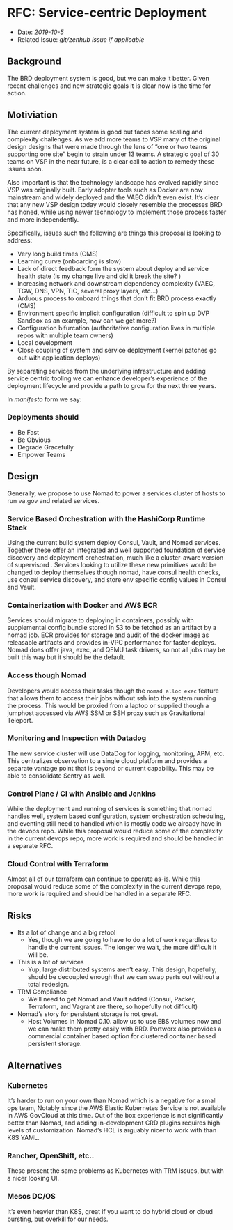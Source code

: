 # RFC: Service-centric Deployment

* Date: _2019-10-5_
* Related Issue: _git/zenhub issue if applicable_

## Background
The BRD deployment system is good, but we can make it better.  Given recent challenges and new strategic goals it is clear now is the time for action.

## Motiviation
The current deployment system is good but faces some scaling and complexity challenges.  As we add more teams to VSP many of the original design designs that were made through the lens of “one or two teams supporting one site” begin to strain under 13 teams.   A strategic goal of 30 teams on VSP in the near future, is a clear call to action to remedy these issues soon.

Also important is that the technology landscape has evolved rapidly since VSP was originally built.  Early adopter tools such as Docker are now mainstream and widely deployed and the VAEC  didn’t even exist.  It’s clear that any new VSP design today would closely resemble the processes BRD has honed, while using newer technology to implement those process faster and more independently.

Specifically, issues such the following are things this proposal is looking to address:
* Very long build times (CMS)
* Learning curve (onboarding is slow)
* Lack of direct feedback form the system about deploy and service health state (is my change live and did it break the site? )
* Increasing network and downstream dependency complexity (VAEC, TGW, DNS, VPN, TIC, several proxy layers, etc…)
* Arduous process to onboard things that don’t fit BRD process exactly (CMS)
* Environment specific implicit configuration (difficult to spin up DVP Sandbox as an example, how can we get more?)
* Configuration bifurcation (authoritative configuration lives in multiple repos with multiple team owners)
* Local development
* Close coupling of system and service deployment (kernel patches go out with application deploys)

By separating services from the underlying infrastructure and adding service centric tooling we can enhance  developer’s experience of the deployment lifecycle and provide a path to grow for the next three years.

In _manifesto_ form we say:
### Deployments should
* Be Fast
* Be Obvious
* Degrade Gracefully
* Empower Teams

## Design
Generally, we propose to use Nomad to power a services cluster of hosts to run va.gov and related services. 

### Service Based Orchestration with the HashiCorp Runtime Stack
Using the current build system deploy Consul, Vault, and Nomad services. Together these offer an integrated and well supported foundation of service discovery and deployment orchestration, much like a cluster-aware version of supervisord .  Services looking to utilize these new primitives would be changed to deploy themselves though nomad, have consul health checks, use consul service discovery, and store env specific config values in Consul and Vault. 

### Containerization with Docker and AWS ECR
Services should migrate to deploying in containers, possibly with supplemental config bundle stored in S3 to be fetched as an artifact by a nomad job. ECR provides for storage and audit of the docker image as releasable artifacts and provides in-VPC performance for faster deploys.  Nomad does offer java, exec, and QEMU task drivers, so not all jobs may be built this way but it should be the default.

### Access though Nomad
Developers would access their tasks though the `nomad alloc exec`  feature that allows them to access their jobs without ssh into the system running the process.  This would be proxied from a laptop or supplied though a jumphost accessed via AWS SSM or SSH proxy such as Gravitational Teleport.

### Monitoring and Inspection with Datadog
The new service cluster will use DataDog for logging, monitoring, APM, etc.  This centralizes observation to a single cloud platform and provides a separate vantage point that is beyond or current capability.  This may be able to consolidate Sentry as well.

### Control Plane / CI with Ansible and Jenkins
While the deployment and running of services is something that nomad handles well, system  based configuration, system orchestration scheduling, and eventing still need to handled which is mostly code we already have in the devops repo.  While this proposal would reduce some of the complexity in the current devops repo, more work is required and should be handled in a separate RFC.

### Cloud Control with Terraform
Almost all of our terraform can continue to operate as-is.  While this proposal would reduce some of the complexity in the current devops repo, more work is required and should be handled in a separate RFC.


## Risks
* Its a lot of change and a big retool
	* Yes, though we are going to have to do a lot of work regardless to handle the current issues.  The longer we wait, the more difficult it will be.
* This is a lot of services
	* Yup, large distributed systems aren’t easy.  This design, hopefully, should be decoupled enough that we can swap parts out without a total redesign.
* TRM Compliance
	* We’ll need to get Nomad and Vault added (Consul, Packer, Terraform, and Vagrant are there, so hopefully not difficult)
* Nomad’s story for persistent storage is not great.
	* Host Volumes in Nomad 0.10. allow us to use EBS volumes now and we can make them pretty easily with BRD.  Portworx also provides a commercial container based option for clustered container based persistent storage.

## Alternatives
### Kubernetes
It’s harder to run on your own than Nomad which is a negative for a small ops team, Notably since the AWS Elastic Kubernetes Service is not available in AWS GovCloud at this time.  Out of the box experience is not significantly better than Nomad, and adding in-development CRD plugins requires high levels of customization.  Nomad’s HCL is arguably nicer to work with than K8S YAML.

### Rancher, OpenShift, etc..
These present the same problems as Kubernetes with TRM issues, but with a nicer looking UI.

### Mesos DC/OS
It’s even heavier than K8S, great if you want to do hybrid cloud or cloud bursting, but overkill for our needs.

